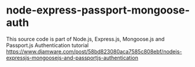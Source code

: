# node-express-passport-mongoose-auth
This source code is part of Node.js, Express.js, Mongoose.js and Passport.js Authentication tutorial https://www.djamware.com/post/58bd823080aca7585c808ebf/nodejs-expressjs-mongoosejs-and-passportjs-authentication
